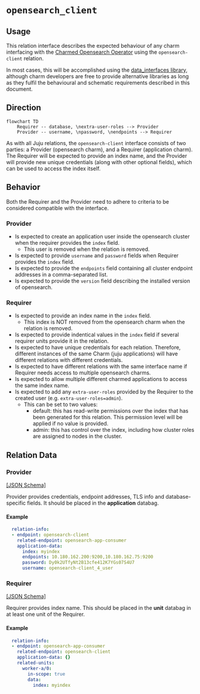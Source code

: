 # `opensearch_client`

## Usage

This relation interface describes the expected behaviour of any charm interfacing with the [Charmed Opensearch Operator](https://github.com/canonical/opensearch-operator) using the `opensearch-client` relation.

In most cases, this will be accomplished using the [data_interfaces library](https://github.com/canonical/data-platform-libs/blob/main/lib/charms/data_platform_libs/v0/data_interfaces.py), although charm developers are free to provide alternative libraries as long as they fulfil the behavioural and schematic requirements described in this document.

## Direction

```mermaid
flowchart TD
    Requirer -- database, \nextra-user-roles --> Provider
    Provider -- username, \npassword, \nendpoints --> Requirer
```

As with all Juju relations, the `opensearch-client` interface consists of two parties: a Provider (opensearch charm), and a Requirer (application charm). The Requirer will be expected to provide an index name, and the Provider will provide new unique credentials (along with other optional fields), which can be used to access the index itself.

## Behavior

Both the Requirer and the Provider need to adhere to criteria to be considered compatible with the interface.

### Provider
- Is expected to create an application user inside the opensearch cluster when the requirer provides the `index` field.
  - This user is removed when the relation is removed.
- Is expected to provide `username` and `password` fields when Requirer provides the `index` field.
- Is expected to provide the `endpoints` field containing all cluster endpoint addresses in a comma-separated list.
- Is expected to provide the `version` field describing the installed version of opensearch.

### Requirer

- Is expected to provide an index name in the `index` field.
  - This index is NOT removed from the opensearch charm when the relation is removed.
- Is expected to provide indentical values in the `index` field if several requirer units provide it in the relation.
- Is expected to have unique credentials for each relation. Therefore, different instances of the same Charm (juju applications) will have different relations with different credentials.
- Is expected to have different relations with the same interface name if Requirer needs access to multiple opensearch charms.
- Is expected to allow multiple different charmed applications to access the same index name.
- Is expected to add any `extra-user-roles` provided by the Requirer to the created user (e.g. `extra-user-roles=admin`).
  - This can be set to two values:
    - default: this has read-write permissions over the index that has been generated for this relation. This permission level will be applied if no value is provided.
    - admin: this has control over the index, including how cluster roles are assigned to nodes in the cluster.

## Relation Data

### Provider

[\[JSON Schema\]](./schemas/provider.json)

Provider provides credentials, endpoint addresses, TLS info and database-specific fields. It should be placed in the **application** databag.


#### Example
```yaml
  relation-info:
  - endpoint: opensearch-client
    related-endpoint: opensearch-app-consumer
    application-data:
      index: myindex
      endpoints: 10.180.162.200:9200,10.180.162.75:9200
      password: Dy0k2UTfyNt2B13cfe412K7YGs07S4U7
      username: opensearch-client_4_user
```

### Requirer

[\[JSON Schema\]](./schemas/requirer.json)

Requirer provides index name. This should be placed in the **unit** databag in at least one unit of the Requirer.

#### Example

```yaml
  relation-info:
  - endpoint: opensearch-app-consumer
    related-endpoint: opensearch-client
    application-data: {}
    related-units:
      worker-a/0:
        in-scope: true
        data:
          index: myindex
```
